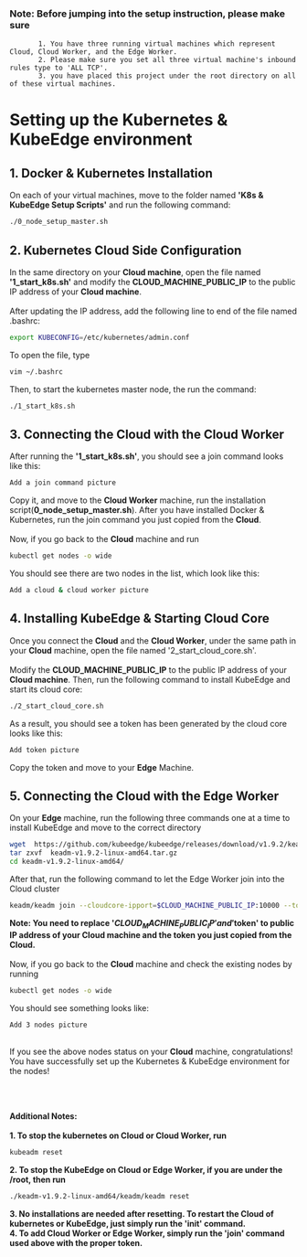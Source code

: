 ### Note:  Before jumping into the setup instruction, please make sure
           1. You have three running virtual machines which represent Cloud, Cloud Worker, and the Edge Worker.
           2. Please make sure you set all three virtual machine's inbound rules type to 'ALL TCP'.
           3. you have placed this project under the root directory on all of these virtual machines.

# Setting up the Kubernetes & KubeEdge environment
## 1. Docker & Kubernetes Installation
On each of your virtual machines, move to the folder named **'K8s & KubeEdge Setup Scripts'** and run the following command:
```bash
./0_node_setup_master.sh
```
 
## 2. Kubernetes Cloud Side Configuration
In the same directory on your **Cloud machine**, open the file named **'1_start_k8s.sh'** and modify the **CLOUD_MACHINE_PUBLIC_IP** to the public IP address of your **Cloud machine**.\
\
After updating the IP address, add the following line to end of the file named .bashrc:
```bash
export KUBECONFIG=/etc/kubernetes/admin.conf
```
To open the file, type
```bash
vim ~/.bashrc
```
Then, to start the kubernetes master node, the run the command:
```bash
./1_start_k8s.sh
```

## 3. Connecting the Cloud with the Cloud Worker
After running the **'1_start_k8s.sh'**, you should see a join command looks like this:
```bash
Add a join command picture
```
Copy it, and move to the **Cloud Worker** machine, run the installation script(**0_node_setup_master.sh**). After you have installed Docker & Kubernetes, run the join command you just copied from the **Cloud**.\
\
Now, if you go back to the **Cloud** machine and run
```bash
kubectl get nodes -o wide
```
You should see there are two nodes in the list, which look like this:
```bash
Add a cloud & cloud worker picture
```

## 4. Installing KubeEdge & Starting Cloud Core
Once you connect the **Cloud** and the **Cloud Worker**, under the same path in your **Cloud** machine, open the file named '2_start_cloud_core.sh'.\
\
Modify the **CLOUD_MACHINE_PUBLIC_IP** to the public IP address of your **Cloud machine**. Then, run the following command to install KubeEdge and start its cloud core:
```bash
./2_start_cloud_core.sh
```
As a result, you should see a token has been generated by the cloud core looks like this:
```bash
Add token picture
```
Copy the token and move to your **Edge** Machine.


## 5. Connecting the Cloud with the Edge Worker
On your **Edge** machine, run the following three commands one at a time to install KubeEdge and move to the correct directory
```bash
wget  https://github.com/kubeedge/kubeedge/releases/download/v1.9.2/keadm-v1.9.2-linux-amd64.tar.gz
tar zxvf  keadm-v1.9.2-linux-amd64.tar.gz
cd keadm-v1.9.2-linux-amd64/
```
After that, run the following command to let the Edge Worker join into the Cloud cluster
```bash
keadm/keadm join --cloudcore-ipport=$CLOUD_MACHINE_PUBLIC_IP:10000 --token=$token
```
**Note: You need to replace '$CLOUD_MACHINE_PUBLIC_IP' and '$token' to public IP address of your Cloud machine and the token you just copied from the Cloud.**\
\
Now, if you go back to the **Cloud** machine and check the existing nodes by running
```bash
kubectl get nodes -o wide
```
You should see something looks like:
```bash
Add 3 nodes picture
```
\
If you see the above nodes status on your **Cloud** machine, congratulations! You have successfully set up the Kubernetes & KubeEdge environment for the nodes!

\
&nbsp;

**Additional Notes:**\
\
**1. To stop the kubernetes on Cloud or Cloud Worker, run**
```bash
kubeadm reset
```
**2. To stop the KubeEdge on Cloud or Edge Worker, if you are under the /root, then run**
```bash
./keadm-v1.9.2-linux-amd64/keadm/keadm reset
```
**3. No installations are needed after resetting. To restart the Cloud of kubernetes or KubeEdge, just simply run the 'init' command.**\
**4. To add Cloud Worker or Edge Worker, simply run the 'join' command used above with the proper token.**


